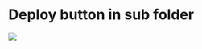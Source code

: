 Deploy button in sub folder
====================

<a href="https://azuredeploy.net/" target="_blank"><img src="http://azuredeploy.net/deploybutton.png"/></a>
